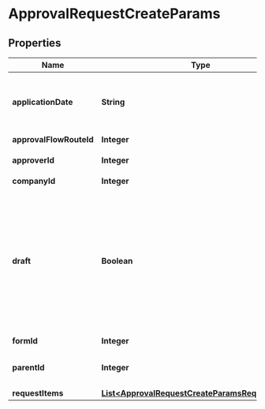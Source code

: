 

# ApprovalRequestCreateParams


## Properties

Name | Type | Description | Notes
------------ | ------------- | ------------- | -------------
**applicationDate** | **String** | 申請日 (yyyy-mm-dd)&lt;br&gt; 指定しない場合は当日の日付が登録されます。  |  [optional]
**approvalFlowRouteId** | **Integer** | 申請経路ID | 
**approverId** | **Integer** | 承認者のユーザーID |  [optional]
**companyId** | **Integer** | 事業所ID | 
**draft** | **Boolean** | 各種申請のステータス&lt;br&gt; falseを指定した時は申請中（in_progress）で各種申請を作成します。&lt;br&gt; trueを指定した時は下書き（draft）で各種申請を作成します。  | 
**formId** | **Integer** | 申請フォームID | 
**parentId** | **Integer** | 親申請ID(既存各種申請IDのみ指定可能です。) |  [optional]
**requestItems** | [**List&lt;ApprovalRequestCreateParamsRequestItems&gt;**](ApprovalRequestCreateParamsRequestItems.md) |  | 




